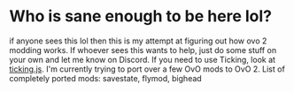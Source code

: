 # Who is sane enough to be here lol?

if anyone sees this lol then this is my attempt at figuring out how ovo 2 modding works. If whoever sees this wants to help, just do some stuff on your own and let me know on Discord. If you need to use Ticking, look at [ticking.js](https://github.com/OvOPlant/ovo-2-modding-testing/blob/main/ticking.js). I'm currently trying to port over a few OvO mods to OvO 2.
List of completely ported mods: savestate, flymod, bighead
